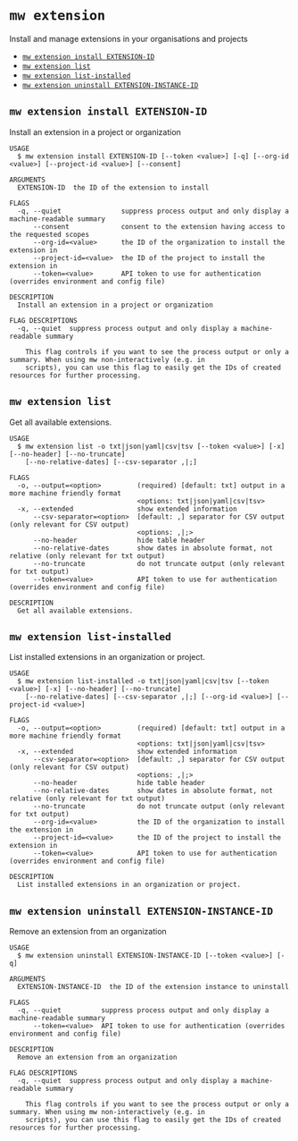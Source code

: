 `mw extension`
==============

Install and manage extensions in your organisations and projects

* [`mw extension install EXTENSION-ID`](#mw-extension-install-extension-id)
* [`mw extension list`](#mw-extension-list)
* [`mw extension list-installed`](#mw-extension-list-installed)
* [`mw extension uninstall EXTENSION-INSTANCE-ID`](#mw-extension-uninstall-extension-instance-id)

## `mw extension install EXTENSION-ID`

Install an extension in a project or organization

```
USAGE
  $ mw extension install EXTENSION-ID [--token <value>] [-q] [--org-id <value>] [--project-id <value>] [--consent]

ARGUMENTS
  EXTENSION-ID  the ID of the extension to install

FLAGS
  -q, --quiet               suppress process output and only display a machine-readable summary
      --consent             consent to the extension having access to the requested scopes
      --org-id=<value>      the ID of the organization to install the extension in
      --project-id=<value>  the ID of the project to install the extension in
      --token=<value>       API token to use for authentication (overrides environment and config file)

DESCRIPTION
  Install an extension in a project or organization

FLAG DESCRIPTIONS
  -q, --quiet  suppress process output and only display a machine-readable summary

    This flag controls if you want to see the process output or only a summary. When using mw non-interactively (e.g. in
    scripts), you can use this flag to easily get the IDs of created resources for further processing.
```

## `mw extension list`

Get all available extensions.

```
USAGE
  $ mw extension list -o txt|json|yaml|csv|tsv [--token <value>] [-x] [--no-header] [--no-truncate]
    [--no-relative-dates] [--csv-separator ,|;]

FLAGS
  -o, --output=<option>         (required) [default: txt] output in a more machine friendly format
                                <options: txt|json|yaml|csv|tsv>
  -x, --extended                show extended information
      --csv-separator=<option>  [default: ,] separator for CSV output (only relevant for CSV output)
                                <options: ,|;>
      --no-header               hide table header
      --no-relative-dates       show dates in absolute format, not relative (only relevant for txt output)
      --no-truncate             do not truncate output (only relevant for txt output)
      --token=<value>           API token to use for authentication (overrides environment and config file)

DESCRIPTION
  Get all available extensions.
```

## `mw extension list-installed`

List installed extensions in an organization or project.

```
USAGE
  $ mw extension list-installed -o txt|json|yaml|csv|tsv [--token <value>] [-x] [--no-header] [--no-truncate]
    [--no-relative-dates] [--csv-separator ,|;] [--org-id <value>] [--project-id <value>]

FLAGS
  -o, --output=<option>         (required) [default: txt] output in a more machine friendly format
                                <options: txt|json|yaml|csv|tsv>
  -x, --extended                show extended information
      --csv-separator=<option>  [default: ,] separator for CSV output (only relevant for CSV output)
                                <options: ,|;>
      --no-header               hide table header
      --no-relative-dates       show dates in absolute format, not relative (only relevant for txt output)
      --no-truncate             do not truncate output (only relevant for txt output)
      --org-id=<value>          the ID of the organization to install the extension in
      --project-id=<value>      the ID of the project to install the extension in
      --token=<value>           API token to use for authentication (overrides environment and config file)

DESCRIPTION
  List installed extensions in an organization or project.
```

## `mw extension uninstall EXTENSION-INSTANCE-ID`

Remove an extension from an organization

```
USAGE
  $ mw extension uninstall EXTENSION-INSTANCE-ID [--token <value>] [-q]

ARGUMENTS
  EXTENSION-INSTANCE-ID  the ID of the extension instance to uninstall

FLAGS
  -q, --quiet          suppress process output and only display a machine-readable summary
      --token=<value>  API token to use for authentication (overrides environment and config file)

DESCRIPTION
  Remove an extension from an organization

FLAG DESCRIPTIONS
  -q, --quiet  suppress process output and only display a machine-readable summary

    This flag controls if you want to see the process output or only a summary. When using mw non-interactively (e.g. in
    scripts), you can use this flag to easily get the IDs of created resources for further processing.
```
